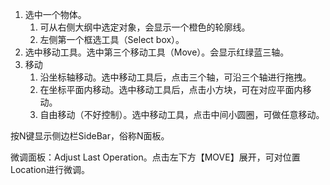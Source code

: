 
1. 选中一个物体。
   1. 可从右侧大纲中选定对象，会显示一个橙色的轮廓线。
   2. 左侧第一个框选工具（Select box）。
2. 选中移动工具。选中第三个移动工具（Move）。会显示红绿蓝三轴。
3. 移动
   1. 沿坐标轴移动。选中移动工具后，点击三个轴，可沿三个轴进行拖拽。
   2. 在坐标平面内移动。选中移动工具后，点击小方块，可在对应平面内移动。
   3. 自由移动（不好控制）。选中移动工具，点击中间小圆圈，可做任意移动。

按N键显示侧边栏SideBar，俗称N面板。


微调面板：Adjust Last Operation。点击左下方【MOVE】展开，可对位置Location进行微调。



